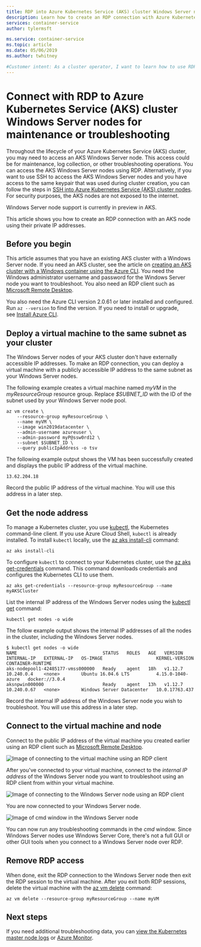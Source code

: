```yaml
---
title: RDP into Azure Kubernetes Service (AKS) cluster Windows Server nodes
description: Learn how to create an RDP connection with Azure Kubernetes Service (AKS) cluster Windows Server nodes for troubleshooting and maintenance tasks.
services: container-service
author: tylermsft

ms.service: container-service
ms.topic: article
ms.date: 05/06/2019
ms.author: twhitney

#Customer intent: As a cluster operator, I want to learn how to use RDP to connect to nodes in an AKS cluster to perform maintenance or troubleshoot a problem.
---
```


# Connect with RDP to Azure Kubernetes Service (AKS) cluster Windows Server nodes for maintenance or troubleshooting

Throughout the lifecycle of your Azure Kubernetes Service (AKS) cluster, you may need to access an AKS Windows Server node. This access could be for maintenance, log collection, or other troubleshooting operations. You can access the AKS Windows Server nodes using RDP. Alternatively, if you want to use SSH to access the AKS Windows Server nodes and you have access to the same keypair that was used during cluster creation, you can follow the steps in [SSH into Azure Kubernetes Service (AKS) cluster nodes][ssh-steps]. For security purposes, the AKS nodes are not exposed to the internet.

Windows Server node support is currently in preview in AKS.

This article shows you how to create an RDP connection with an AKS node using their private IP addresses.

## Before you begin

This article assumes that you have an existing AKS cluster with a Windows Server node. If you need an AKS cluster, see the article on [creating an AKS cluster with a Windows container using the Azure CLI][aks-windows-cli]. You need the Windows administrator username and password for the Windows Server node you want to troubleshoot. You also need an RDP client such as [Microsoft Remote Desktop][rdp-mac].

You also need the Azure CLI version 2.0.61 or later installed and configured. Run `az --version` to find the version. If you need to install or upgrade, see [Install Azure CLI][install-azure-cli].

## Deploy a virtual machine to the same subnet as your cluster

The Windows Server nodes of your AKS cluster don't have externally accessible IP addresses. To make an RDP connection, you can deploy a virtual machine with a publicly accessible IP address to the same subnet as your Windows Server nodes.

The following example creates a virtual machine named *myVM* in the *myResourceGroup* resource group. Replace *$SUBNET_ID* with the ID of the subnet used by your Windows Server node pool.

```azurecli-interactive
az vm create \
    --resource-group myResourceGroup \
    --name myVM \
    --image win2019datacenter \
    --admin-username azureuser \
    --admin-password myP@ssw0rd12 \
    --subnet $SUBNET_ID \
    --query publicIpAddress -o tsv
```

The following example output shows the VM has been successfully created and displays the public IP address of the virtual machine.

```console
13.62.204.18
```

Record the public IP address of the virtual machine. You will use this address in a later step.

## Get the node address

To manage a Kubernetes cluster, you use [kubectl][kubectl], the Kubernetes command-line client. If you use Azure Cloud Shell, `kubectl` is already installed. To install `kubectl` locally, use the [az aks install-cli][az-aks-install-cli] command:
	
```azurecli-interactive
az aks install-cli
```

To configure `kubectl` to connect to your Kubernetes cluster, use the [az aks get-credentials][az-aks-get-credentials] command. This command downloads credentials and configures the Kubernetes CLI to use them.

```azurecli-interactive
az aks get-credentials --resource-group myResourceGroup --name myAKSCluster
```

List the internal IP address of the Windows Server nodes using the [kubectl get][kubectl-get] command:

```console
kubectl get nodes -o wide
```

The follow example output shows the internal IP addresses of all the nodes in the cluster, including the Windows Server nodes.

```console
$ kubectl get nodes -o wide
NAME                                STATUS   ROLES   AGE   VERSION   INTERNAL-IP   EXTERNAL-IP   OS-IMAGE                    KERNEL-VERSION      CONTAINER-RUNTIME
aks-nodepool1-42485177-vmss000000   Ready    agent   18h   v1.12.7   10.240.0.4    <none>        Ubuntu 16.04.6 LTS          4.15.0-1040-azure   docker://3.0.4
aksnpwin000000                      Ready    agent   13h   v1.12.7   10.240.0.67   <none>        Windows Server Datacenter   10.0.17763.437
```

Record the internal IP address of the Windows Server node you wish to troubleshoot. You will use this address in a later step.

## Connect to the virtual machine and node

Connect to the public IP address of the virtual machine you created earlier using an RDP client such as [Microsoft Remote Desktop][rdp-mac].

![Image of connecting to the virtual machine using an RDP client](media/rdp/vm-rdp.png)

After you've connected to your virtual machine, connect to the *internal IP address* of the Windows Server node you want to troubleshoot using an RDP client from within your virtual machine.

![Image of connecting to the Windows Server node using an RDP client](media/rdp/node-rdp.png)

You are now connected to your Windows Server node.

![Image of cmd window in the Windows Server node](media/rdp/node-session.png)

You can now run any troubleshooting commands in the *cmd* window. Since Windows Server nodes use Windows Server Core, there's not a full GUI or other GUI tools when you connect to a Windows Server node over RDP.

## Remove RDP access

When done, exit the RDP connection to the Windows Server node then exit the RDP session to the virtual machine. After you exit both RDP sessions, delete the virtual machine with the [az vm delete][az-vm-delete] command:

```azurecli-interactive
az vm delete --resource-group myResourceGroup --name myVM
```

## Next steps

If you need additional troubleshooting data, you can [view the Kubernetes master node logs][view-master-logs] or [Azure Monitor][azure-monitor-containers].

<!-- EXTERNAL LINKS -->
[kubectl]: https://kubernetes.io/docs/user-guide/kubectl/
[kubectl-get]: https://kubernetes.io/docs/reference/generated/kubectl/kubectl-commands#get
[rdp-mac]: https://aka.ms/rdmac

<!-- INTERNAL LINKS -->
[aks-windows-cli]: windows-container-cli.md
[az-aks-install-cli]: /cli/azure/aks?view=azure-cli-latest#az-aks-install-cli
[az-aks-get-credentials]: /cli/azure/aks?view=azure-cli-latest#az-aks-get-credentials
[az-vm-delete]: /cli/azure/vm#az-vm-delete
[azure-monitor-containers]: ../azure-monitor/insights/container-insights-overview.md
[install-azure-cli]: /cli/azure/install-azure-cli
[ssh-steps]: ssh.md
[view-master-logs]: view-master-logs.md
